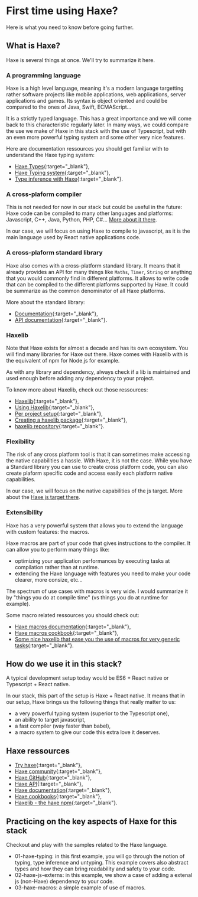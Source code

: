 ---
---
# First time using Haxe? 

Here is what you need to know before going further.

## What is Haxe?

Haxe is several things at once. We'll try to summarize it here.

### A programming language

Haxe is a high level language, meaning it's a modern language targetting rather software projects like mobile applications, web applications, server applications and games. Its syntax is object oriented and could be compared to the ones of Java, Swift, ECMAScript...

It is a strictly typed language. This has a great importance and we will come back to this characteristic regularly later. In many ways, we could compare the use we make of Haxe in this stack with the use of Typescript, but with an even more powerful typing system and some other very nice features.

Here are documentation ressources you should get familiar with to understand the Haxe typing system:
- [Haxe Types](https://haxe.org/manual/types.html){:target="_blank"},
- [Haxe Typing system](https://haxe.org/manual/type-system.html){:target="_blank"},
- [Type inference with Haxe](https://haxe.org/manual/type-system-type-inference.html){:target="_blank"}.

### A cross-plaform compiler

This is not needed for now in our stack but could be useful in the future: Haxe code can be compiled to many other languages and platforms: Javascript, C++, Java, Python, PHP, C#... [More about it there](https://haxe.org/manual/introduction-what-is-haxe.html).

In our case, we will focus on using Haxe to compile to javascript, as it is the main language used by React native applications code.

### A cross-plaform standard library

Haxe also comes with a cross-platform standard library. It means that it already provides an API for many things like `Maths`, `Timer`, `String` or anything that you would commonly find in different platforms. It allows to write code that can be compiled to the different platforms supported by Haxe. It could be summarize as the common denominator of all Haxe platforms.

More about the standard library:
- [Documentation](https://haxe.org/manual/std.html){:target="_blank"},
- [API documentation](https://api.haxe.org/){:target="_blank"}.

### Haxelib

Note that Haxe exists for almost a decade and has its own ecosystem. You will find many libraries for Haxe out there. Haxe comes with Haxelib with is the equivalent of npm for Node.js for example.

As with any library and dependency, always check if a lib is maintained and used enough before adding any dependency to your project.

To know more about Haxelib, check out those ressources:
- [Haxelib](https://haxe.org/manual/haxelib.html){:target="_blank"},
- [Using Haxelib](https://lib.haxe.org/documentation/using-haxelib/){:target="_blank"},
- [Per project setup](https://lib.haxe.org/documentation/per-project-setup/){:target="_blank"},
- [Creating a haxelib package](https://lib.haxe.org/documentation/creating-a-haxelib-package/){:target="_blank"},
- [haxelib repository](https://lib.haxe.org/){:target="_blank"}.

### Flexibility

The risk of any cross platform tool is that it can sometimes make accessing the native capabilities a hassle. With Haxe, it is not the case. While you have a Standard library you can use to create cross platform code, you can also create plaform specific code and access easily each platform native capabilities.

In our case, we will focus on the native capabilities of the js target. More about the [Haxe js target there](https://haxe.org/manual/target-javascript.html).

### Extensibility

Haxe has a very powerful system that allows you to extend the language with custom features: the macros.

Haxe macros are part of your code that gives instructions to the compiler. It can allow you to perform many things like:
- optimizing your application performances by executing tasks at compilation rather than at runtime.
- extending the Haxe language with features you need to make your code clearer, more consize, etc...

The spectrum of use cases with macros is very wide. I would summarize it by "things you do at compile time" (vs things you do at runtime for example).

Some macro related ressources you should check out:
- [Haxe macros documentation](https://haxe.org/manual/macro.html){:target="_blank"},
- [Haxe macros cookbook](https://code.haxe.org/category/macros/){:target="_blank"},
- [Some nice haxelib that ease you the use of macros for very generic tasks](https://github.com/jasononeil/compiletime){:target="_blank"}.

## How do we use it in this stack?

A typical development setup today would be ES6 + React native or Typescript + React native.

In our stack, this part of the setup is Haxe + React native. It means that in our setup, Haxe brings us the following things that really matter to us:
- a very powerful typing system (superior to the Typescript one),
- an ability to target javascript,
- a fast compiler (way faster than babel),
- a macro system to give our code this extra love it deserves.

## Haxe ressources

- [Try haxe](https://try.haxe.org/){:target="_blank"},
- [Haxe community](https://community.haxe.org/){:target="_blank"},
- [Haxe GitHub](https://github.com/HaxeFoundation/haxe){:target="_blank"},
- [Haxe API](https://api.haxe.org/){:target="_blank"},
- [Haxe documentation](https://haxe.org/manual/introduction.html){:target="_blank"},
- [Haxe cookbooks](https://code.haxe.org/){:target="_blank"},
- [Haxelib - the haxe npm](https://lib.haxe.org/){:target="_blank"}.

## Practicing on the key aspects of Haxe for this stack

Checkout and play with the samples related to the Haxe language.
- 01-haxe-typing: in this first example, you will go through the notion of typing, type inference and untyping. This example covers also abstract types and how they can bring readability and safety to your code.
- 02-haxe-js-externs: in this example, we show a case of adding a extenal js (non-Haxe) dependency to your code.
- 03-haxe-macros: a simple example of use of macros.
